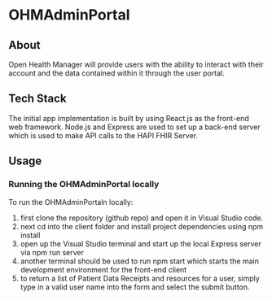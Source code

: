 # OHMAdminPortal

## About
Open Health Manager will provide users with the ability to interact with their account and the data contained within it through the user portal.

## Tech Stack
The initial app implementation is built by using React.js as the front-end web framework. Node.js and Express are used to set up a back-end server which is used to make API calls to the HAPI FHIR Server.

## Usage
### Running the OHMAdminPortal locally
To run the OHMAdminPortaln locally:
1. first clone the repository (github repo) and open it in Visual Studio code. 
2. next cd into the client folder and install project dependencies using npm install
3. open up the Visual Studio terminal and start up the local Express server via npm run server
4. another terminal should be used to run npm start which starts the main development environment for the front-end client
5. to return a list of Patient Data Receipts and resources for a user, simply type in a valid user name into the form and select the submit button. 

